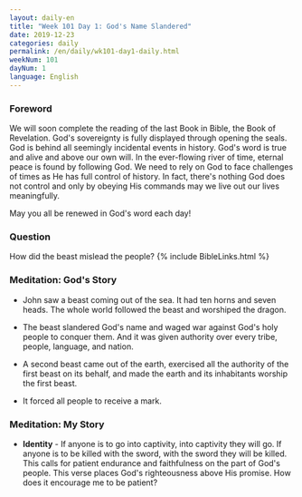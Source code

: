 ```yaml
---
layout: daily-en
title: "Week 101 Day 1: God's Name Slandered"
date: 2019-12-23 
categories: daily
permalink: /en/daily/wk101-day1-daily.html
weekNum: 101
dayNum: 1
language: English
---
```


### Foreword     
We will soon complete the reading of the last Book in Bible, the Book of Revelation. God's sovereignty is fully displayed through opening the seals. God is behind all seemingly incidental events in history. God's word is true and alive and above our own will. In the ever-flowing river of time, eternal peace is found by following God. We need to rely on God to face challenges of times as He has full control of history. In fact, there's nothing God does not control and only by obeying His commands may we live out our lives meaningfully.

May you all be renewed in God's word each day!

### Question     
How did the beast mislead the people?
{% include BibleLinks.html %} 

### Meditation: God's Story   
+ John saw a beast coming out of the sea. It had ten horns and seven heads. The whole world followed the beast and worshiped the dragon. 

+ The beast slandered God's name and waged war against God's holy people to conquer them. And it was given authority over every tribe, people, language, and nation. 

+ A second beast came out of the earth, exercised all the authority of the first beast on its behalf, and made the earth and its inhabitants worship the first beast. 

+ It forced all people to receive a mark. 

### Meditation: My Story   
+ **Identity** - If anyone is to go into captivity, into captivity they will go. If anyone is to be killed with the sword, with the sword they will be killed. This calls for patient endurance and faithfulness on the part of God's people. This verse places God's righteousness above His promise. How does it encourage me to be patient? 
